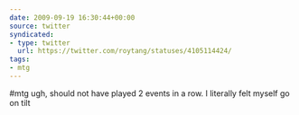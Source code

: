 ```yaml
---
date: 2009-09-19 16:30:44+00:00
source: twitter
syndicated:
- type: twitter
  url: https://twitter.com/roytang/statuses/4105114424/
tags:
- mtg
---
```


#mtg ugh, should not have played 2 events in a row. I literally felt myself go on tilt